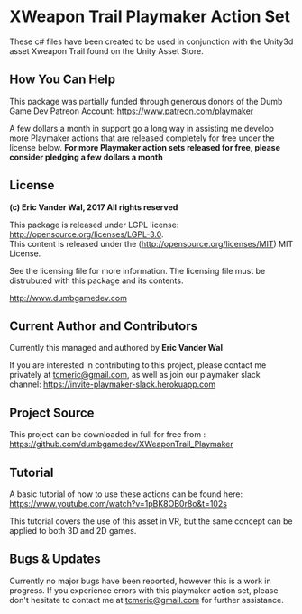 # XWeapon Trail Playmaker Action Set

These c# files have been created to be used in conjunction with the Unity3d asset Xweapon Trail found on the Unity Asset Store.

## How You Can Help

This package was partially funded through generous donors of the Dumb Game Dev Patreon Account: https://www.patreon.com/playmaker

A few dollars a month in support go a long way in assisting me develop more Playmaker actions that are released completely for free under the license below. **For more Playmaker action sets released for free, please consider pledging a few dollars a month** 

## License

**(c) Eric Vander Wal, 2017 All rights reserved**

This package is released under LGPL license: http://opensource.org/licenses/LGPL-3.0.  
This content is released under the (http://opensource.org/licenses/MIT) MIT License.


See the licensing file for more information. The licensing file must be distrubuted with this package and its contents.

http://www.dumbgamedev.com


## Current Author and Contributors

Currently this managed and authored by **Eric Vander Wal**

If you are interested in contributing to this project, please contact me privately at tcmeric@gmail.com, as well as join our playmaker slack channel: https://invite-playmaker-slack.herokuapp.com

## Project Source

This project can be downloaded in full for free from : https://github.com/dumbgamedev/XWeaponTrail_Playmaker

## Tutorial

A basic tutorial of how to use these actions can be found here: https://www.youtube.com/watch?v=1pBK8OB0r8o&t=102s

This tutorial covers the use of this asset in VR, but the same concept can be applied to both 3D and 2D games.

## Bugs & Updates

Currently no major bugs have been reported, however this is a work in progress. If you experience errors with this playmaker action set, please don't hesitate to contact me at tcmeric@gmail.com for further assistance.

